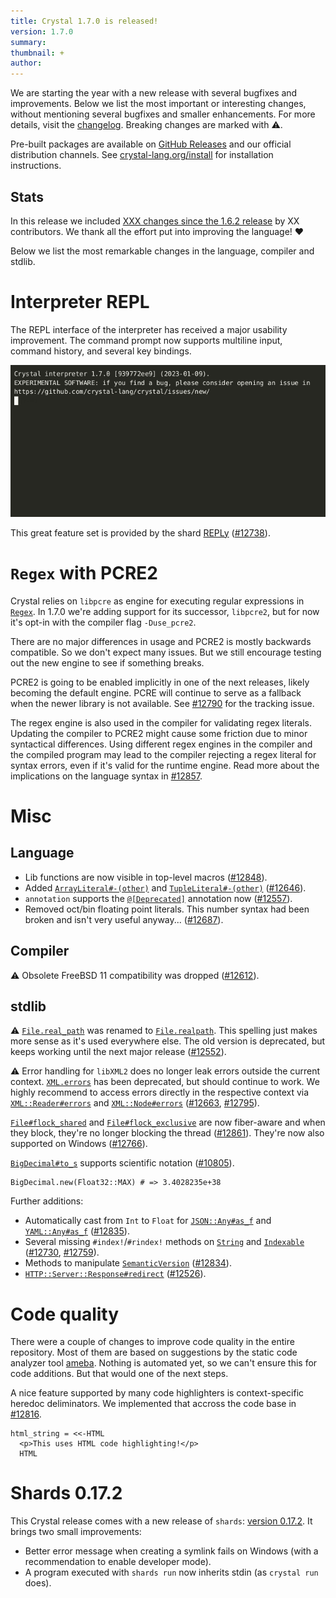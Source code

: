 ```yaml
---
title: Crystal 1.7.0 is released!
version: 1.7.0
summary:
thumbnail: +
author:
---
```


We are starting the year with a new release with several bugfixes and improvements. Below we list the most important or interesting changes, without mentioning several bugfixes and smaller enhancements. For more details, visit the [changelog](https://github.com/crystal-lang/crystal/releases/tag/1.7.0). Breaking changes are marked with ⚠️.

Pre-built packages are available on [GitHub Releases](https://github.com/crystal-lang/crystal/releases/tag/1.7.0) and our official distribution channels.
See [crystal-lang.org/install](https://crystal-lang.org/install/) for installation instructions.

## Stats

In this release we included [XXX changes since the 1.6.2 release](https://github.com/crystal-lang/crystal/pulls?q=is%3Apr+milestone%3A1.7.0) by XX contributors. We thank all the effort put into improving the language! ❤️

Below we list the most remarkable changes in the language, compiler and stdlib.

# Interpreter REPL

The REPL interface of the interpreter has received a major usability improvement.
The command prompt now supports multiline input, command history, and several key bindings.

[![asciicast](/assets/blog/2023-01-09-interpreter-repl-asciicast.gif)](https://asciinema.org/a/oG55o2Jm3XuNj8DJKBb9u0XuW)

This great feature set is provided by the shard [REPLy](https://github.com/I3oris/reply) ([#12738](https://github.com/crystal-lang/crystal/pull/12738)).

# `Regex` with PCRE2

Crystal relies on `libpcre` as engine for executing regular expressions in [`Regex`](https://crystal-lang.org/api/1.7.0/Regex.html).
In 1.7.0 we're adding support for its successor, `libpcre2`, but for now it's opt-in with the compiler flag `-Duse_pcre2`.

There are no major differences in usage and PCRE2 is mostly backwards compatible.
So we don't expect many issues. But we still encourage testing out the new
engine to see if something breaks.

PCRE2 is going to be enabled implicitly in one of the next releases, likely
becoming the default engine. PCRE will continue to serve as a fallback when the newer library is not available.
See [#12790](https://github.com/crystal-lang/crystal/issues/12790) for the tracking issue.

The regex engine is also used in the compiler for validating regex literals. Updating the compiler to PCRE2 might cause
some friction due to minor syntactical differences. Using different regex engines in the compiler and the compiled program
may lead to the compiler rejecting a regex literal for syntax errors, even if it's valid for the runtime engine.
Read more about the implications on the language syntax in [#12857](https://github.com/crystal-lang/crystal/issues/12857).

# Misc

## Language

* Lib functions are now visible in top-level macros ([#12848](https://github.com/crystal-lang/crystal/pull/12848)).
* Added [`ArrayLiteral#-(other)`](https://crystal-lang.org/api/1.7.0/Crystal/Macros/ArrayLiteral.html#-(other:ArrayLiteral):ArrayLiteral-instance-method) and [`TupleLiteral#-(other)`](https://crystal-lang.org/api/1.7.0/Crystal/Macros/TupleLiteral.html#-(other:TupleLiteral):TupleLiteral-instance-method) ([#12646](https://github.com/crystal-lang/crystal/pull/12646)).
* `annotation` supports the [`@[Deprecated]`](https://crystal-lang.org/api/1.7.0/Deprecated.html) annotation now ([#12557](https://github.com/crystal-lang/crystal/pull/12557)).
* Removed oct/bin floating point literals. This number syntax had been broken and isn't very useful anyway... ([#12687](https://github.com/crystal-lang/crystal/pull/12687)).

## Compiler


⚠️ Obsolete FreeBSD 11 compatibility was dropped ([#12612](https://github.com/crystal-lang/crystal/pull/12612)).

## stdlib

⚠️ [`File.real_path`](https://crystal-lang.org/api/1.7.0/File.html#real_path%28path%3APath%7CString%29%3AString-class-method) was renamed to [`File.realpath`](https://crystal-lang.org/api/1.7.0/File.html#realpath%28path%3APath%7CString%29%3AString-class-method). This spelling just makes more sense as it's used everywhere else. The old version is deprecated, but keeps working until the next major release ([#12552](https://github.com/crystal-lang/crystal/pull/12552)).

⚠️ Error handling for `libXML2` does no longer leak errors outside the current context. [`XML.errors`](https://crystal-lang.org/api/1.7.0/XML/Error.html#errors%3AArray(XML%3A%3AError)%3F-class-method) has been deprecated, but should continue to work. We highly recommend to access errors directly in the respective context via [`XML::Reader#errors`](https://crystal-lang.org/api/1.7.0/XML/Reader.html#errors%28Array%28XML%3A%3AError%29-instance-method) and [`XML::Node#errors`](https://crystal-lang.org/api/1.7.0/XML/Node.html#errors%3AArray%28XML%3A%3AError%29%7CNil-instance-method) ([#12663](https://github.com/crystal-lang/crystal/pull/12663), [#12795](https://github.com/crystal-lang/crystal/pull/12795)).

[`File#flock_shared`](https://crystal-lang.org/api/1.7.0/IO/FileDescriptor.html#flock_shared%28blocking%3Dtrue%29%3ANil-instance-method) and [`File#flock_exclusive`](https://crystal-lang.org/api/1.7.0/IO/FileDescriptor.html#flock_exclusive%28blocking%3Dtrue%29%3ANil-instance-method) are now fiber-aware and when they block, they're no longer blocking the thread ([#12861](https://github.com/crystal-lang/crystal/pull/12861)).
They're now also supported on Windows ([#12766](https://github.com/crystal-lang/crystal/pull/12766)).

[`BigDecimal#to_s`](https://crystal-lang.org/api/1.7.0/BigDecimal.html#to_s(io:IO):Nil-instance-method) supports scientific notation ([#10805](https://github.com/crystal-lang/crystal/pull/10805)).

```crystal
BigDecimal.new(Float32::MAX) # => 3.4028235e+38
```

Further additions:

* Automatically cast from `Int` to `Float` for [`JSON::Any#as_f`](https://crystal-lang.org/api/1.7.0/JSON/Any.html#as_f:Float64-instance-method) and [`YAML::Any#as_f`](https://crystal-lang.org/api/1.7.0/YAML/Any.html#as_f:Float64-instance-method) ([#12835](https://github.com/crystal-lang/crystal/pull/12835)).
* Several missing `#index!`/`#rindex!` methods on [`String`](https://crystal-lang.org/api/1.7.0/String.html) and [`Indexable`](https://crystal-lang.org/api/1.7.0/Indexable.html) ([#12730](https://github.com/crystal-lang/crystal/pull/12730), [#12759](https://github.com/crystal-lang/crystal/pull/12759)).
* Methods to manipulate [`SemanticVersion`](https://crystal-lang.org/api/1.7.0/SemanticVersion.html) ([#12834](https://github.com/crystal-lang/crystal/pull/12834)).
* [`HTTP::Server::Response#redirect`](https://crystal-lang.org/api/1.7.0/HTTP/Server/Response.html#redirect(location:String|URI,status:HTTP::Status=:found)-instance-method) ([#12526](https://github.com/crystal-lang/crystal/pull/12526)).

# Code quality

There were a couple of changes to improve code quality in the entire repository.
Most of them are based on suggestions by the static code analyzer tool [ameba](https://github.com/crystal-ameba/ameba).
Nothing is automated yet, so we can't ensure this for code additions. But that would one of the next steps.

A nice feature supported by many code highlighters is context-specific heredoc deliminators. We implemented that accross the code base in [#12816](https://github.com/crystal-lang/crystal/pull/12816).

<div class="language-crystal highlighter-rouge"><div class="highlight"><pre class="code_section"><code><span class="n">html_string</span> <span class="o">=</span> <span class="o">&lt;&lt;-</span><span class="no">HTML</span><span class="sh">
  <span class="nt">&lt;p&gt;</span>This uses HTML code highlighting!<span class="nt">&lt;/p&gt;</span>
</span><span class="no">  HTML</span>
</code></pre></div></div>

# Shards 0.17.2

This Crystal release comes with a new release of `shards`: [version 0.17.2](https://github.com/crystal-lang/shards/releases/tag/v0.17.2).
It brings two small improvements:

* Better error message when creating a symlink fails on Windows (with a recommendation to enable developer mode).
* A program executed with `shards run` now inherits stdin (as `crystal run` does).
